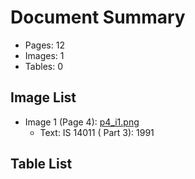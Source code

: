 # Document Summary

- Pages: 12
- Images: 1
- Tables: 0

## Image List

- Image 1 (Page 4): [p4_i1.png](pdf_images/p4_i1.png)
  - Text: IS 14011 ( Part 3): 1991

## Table List

